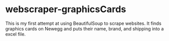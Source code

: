 # webscraper-graphicsCards
This is my first attempt at using BeautifulSoup to scrape websites. It finds graphics cards on Newegg and puts their name, brand, and shipping into a excel file.
